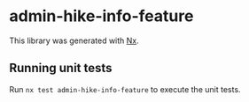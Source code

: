 # admin-hike-info-feature

This library was generated with [Nx](https://nx.dev).

## Running unit tests

Run `nx test admin-hike-info-feature` to execute the unit tests.
